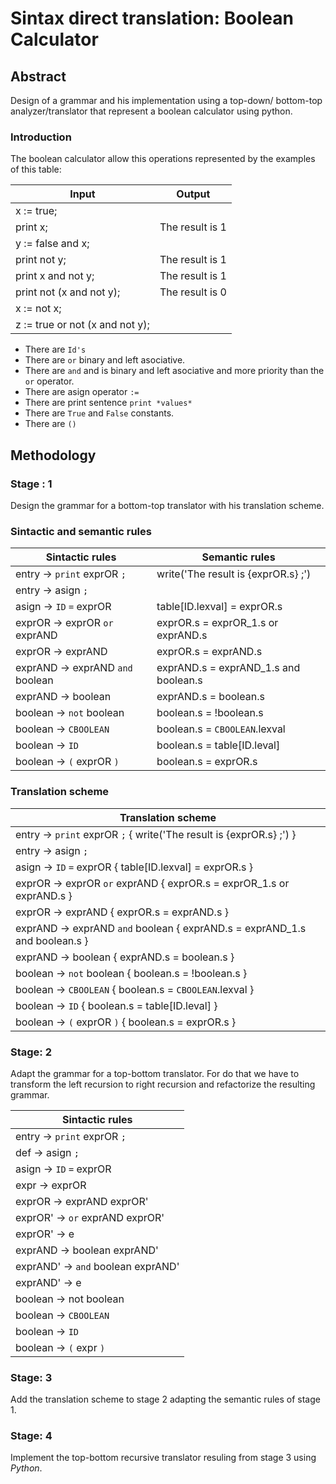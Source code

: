 # Sintax direct translation: Boolean Calculator

## Abstract
Design of a grammar and his implementation using a top-down/ bottom-top analyzer/translator that represent a boolean calculator using python.

### Introduction

The boolean calculator allow this operations represented by the examples of this table:

| Input                           | Output          |
|---------------------------------|-----------------|
| x := true;                      |                 |
| print x;                        | The result is 1 |
| y := false and x;               |                 |
| print not y;                    | The result is 1 |
| print x and not y;              | The result is 1 |
| print not (x and not y);        | The result is 0 |
| x := not x;                     |                 |
| z := true or not (x and not y); |                 |

- There are `Id's ` 
- There are `or`  binary and left asociative.
- There are `and` and is binary and left asociative and more priority than the `or` operator.
- There are asign operator `:=`
- There are print sentence `print *values*`
- There are `True` and `False` constants.
- There are `()`


## Methodology

### Stage : 1

Design the grammar for a bottom-top translator with his translation scheme.

### Sintactic and semantic rules

| Sintactic rules                  | Semantic rules                        |
|----------------------------------|---------------------------------------|
| entry -> `print` exprOR `;`      | write('The result is {exprOR.s} ;')   |
| entry -> asign `;`               |                                       |
| asign -> `ID` `=` exprOR         | table[ID.lexval] = exprOR.s           |
| exprOR -> exprOR `or` exprAND    | exprOR.s = exprOR_1.s or exprAND.s    |
| exprOR -> exprAND                | exprOR.s = exprAND.s                  |
| exprAND -> exprAND `and` boolean | exprAND.s = exprAND_1.s and boolean.s |
| exprAND -> boolean               | exprAND.s = boolean.s                 |
| boolean -> `not` boolean         | boolean.s = !boolean.s                |
| boolean -> `CBOOLEAN`            | boolean.s = `CBOOLEAN`.lexval         |
| boolean -> `ID`                  | boolean.s = table[ID.leval]           |
| boolean -> `(` exprOR `)`        | boolean.s = exprOR.s                  |


### Translation scheme

| Translation scheme               | 
|----------------------------------|
| entry -> `print` exprOR `;` { write('The result is {exprOR.s} ;') }      |
| entry -> asign `;`               |                                       
| asign -> `ID` `=` exprOR { table[ID.lexval] = exprOR.s }         | 
| exprOR -> exprOR `or` exprAND { exprOR.s = exprOR_1.s or exprAND.s }   | 
| exprOR -> exprAND { exprOR.s = exprAND.s }                | 
| exprAND -> exprAND `and` boolean { exprAND.s = exprAND_1.s and boolean.s }| 
| exprAND -> boolean { exprAND.s = boolean.s }               | 
| boolean -> `not` boolean { boolean.s = !boolean.s }         | 
| boolean -> `CBOOLEAN` { boolean.s = `CBOOLEAN`.lexval }            | 
| boolean -> `ID` { boolean.s = table[ID.leval] }                 |
| boolean -> `(` exprOR `)` { boolean.s = exprOR.s }        |



### Stage: 2

Adapt the grammar for a top-bottom translator. For do that we have to transform the left recursion to right recursion and refactorize the resulting grammar.

| Sintactic rules                    |
|------------------------------------|
| entry -> `print` exprOR `;`        |
| def -> asign `;`                   |
| asign -> `ID` `=` exprOR           |
| expr -> exprOR                     |
| exprOR -> exprAND exprOR'          |
| exprOR' -> `or` exprAND exprOR'    |
| exprOR' -> e                       |
| exprAND -> boolean exprAND'        |
| exprAND' -> `and` boolean exprAND' |
| exprAND' -> e                      |
| boolean -> not boolean             |
| boolean -> `CBOOLEAN`              |
| boolean -> `ID`                    |
| boolean -> `(` expr `)`            |


### Stage: 3

Add the translation scheme to stage 2 adapting the semantic rules of stage 1.

### Stage: 4

Implement the top-bottom recursive translator resuling from stage 3 using *Python*.